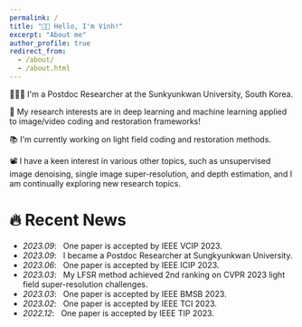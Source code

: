 ```yaml
---
permalink: /
title: "👋🏼 Hello, I'm Vinh!"
excerpt: "About me"
author_profile: true
redirect_from: 
  - /about/
  - /about.html
---
```



👨🏻‍💻 I'm a Postdoc Researcher at the Sunkyunkwan University, South Korea.

🔬 My research interests are in deep learning and machine learning applied to image/video coding and restoration frameworks!

📚 I'm currently working on light field coding and restoration methods.

📽️ I have a keen interest in various other topics, such as unsupervised image denoising, single image super-resolution, and depth estimation, and I am continually exploring new research topics.


# 🔥 Recent News
- *2023.09*: &nbsp; One paper is accepted by IEEE VCIP 2023.
- *2023.09*: &nbsp; I became a Postdoc Researcher at  Sungkyunkwan University.
- *2023.06*: &nbsp; One paper is accepted by IEEE ICIP 2023.
- *2023.03*: &nbsp; My LFSR method achieved 2nd ranking on CVPR 2023 light field super-resolution challenges.
- *2023.03*: &nbsp; One paper is accepted by IEEE BMSB 2023.
- *2023.02*: &nbsp; One paper is accepted by IEEE TCI 2023.
- *2022.12*: &nbsp; One paper is accepted by IEEE TIP 2023.



